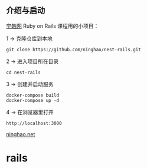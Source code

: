 ## 介绍与启动

[宁皓网](http://ninghao.net) Ruby on Rails 课程用的小项目：

1 → 克隆仓库到本地
```
git clone https://github.com/ninghao/nest-rails.git
```
2 → 进入项目所在目录
```
cd nest-rails
```
3 → 创建并启动服务
```
docker-compose build
docker-compose up -d
```
4 → 在浏览器里打开
```
http://localhost:3000
```

[ninghao.net](http://ninghao.net)
# rails
